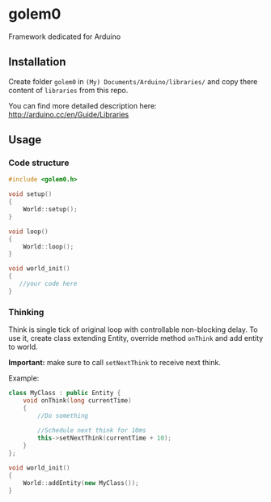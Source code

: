 # golem0
Framework dedicated for Arduino

## Installation

Create folder `golem0` in `(My) Documents/Arduino/libraries/` and copy there content of `libraries` from this repo. 

You can find more detailed description here: http://arduino.cc/en/Guide/Libraries

## Usage

### Code structure

```c++
#include <golem0.h>

void setup()
{
    World::setup();
}

void loop()
{
    World::loop();
}

void world_init()
{
   //your code here
}

```

### Thinking

Think is single tick of original loop with controllable non-blocking delay.
To use it, create class extending Entity, override method `onThink` and add entity to world. 

**Important:** make sure to call `setNextThink` to receive next think.

Example:

```c++
class MyClass : public Entity {
    void onThink(long currentTime)
    {
        //Do something
        
        //Schedule next think for 10ms
        this->setNextThink(currentTime + 10);
    }
};

void world_init()
{
    World::addEntity(new MyClass());
}
```
